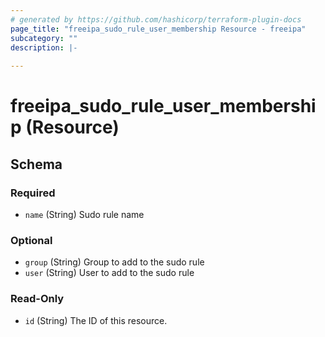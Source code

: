 ```yaml
---
# generated by https://github.com/hashicorp/terraform-plugin-docs
page_title: "freeipa_sudo_rule_user_membership Resource - freeipa"
subcategory: ""
description: |-
  
---
```


# freeipa_sudo_rule_user_membership (Resource)





<!-- schema generated by tfplugindocs -->
## Schema

### Required

- `name` (String) Sudo rule name

### Optional

- `group` (String) Group to add to the sudo rule
- `user` (String) User to add to the sudo rule

### Read-Only

- `id` (String) The ID of this resource.
